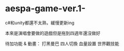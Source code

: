 # aespa-game-ver.1-
c#和unity都還不太熟，緩慢更新ing 

本來是演唱會要做的遊戲但是拖到四週年還沒做好


待加功能 & 動畫：
打黑曼巴
四人切換
血量設置
世界觀技能
